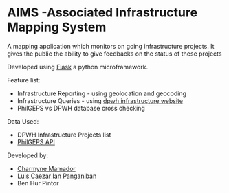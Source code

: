 # AIMS -Associated Infrastructure Mapping System 

A mapping application which monitors on going infrastructure projects. It gives the public the ability to give feedbacks on the status of these projects

Developed using [Flask](http://flask.pocoo.org/) a python microframework.

Feature list:
 * Infrastructure Reporting - using geolocation and geocoding
 * Infrastructure Queries - using [dpwh infrastructure website](http://www.dpwh.gov.ph/infrastructure/) 
 * PhilGEPS vs DPWH database cross checking

Data Used:
 * DPWH Infrastructure Projects list
 * [PhilGEPS API](http://data.gov.ph/catalogue/dataset/philgeps-public-data)

Developed by:

 * [Charmyne Mamador](https://github.com/chamthesleeptalker)
 * [Luis Caezar Ian Panganiban](https://github.com/lkpanganiban)
 * Ben Hur Pintor
